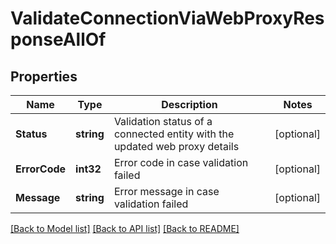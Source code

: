 # ValidateConnectionViaWebProxyResponseAllOf

## Properties

Name | Type | Description | Notes
------------ | ------------- | ------------- | -------------
**Status** | **string** | Validation status of a connected entity with the updated web proxy details | [optional] 
**ErrorCode** | **int32** | Error code in case validation failed | [optional] 
**Message** | **string** | Error message in case validation failed | [optional] 

[[Back to Model list]](../README.md#documentation-for-models) [[Back to API list]](../README.md#documentation-for-api-endpoints) [[Back to README]](../README.md)


